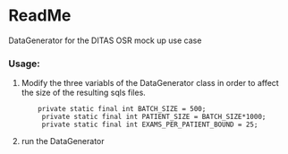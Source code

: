 # ReadMe

DataGenerator for the DITAS OSR mock up use case

### Usage:
1. Modify the three variabls of the DataGenerator class in order to affect the size of the resulting sqls files.
    ```   
        private static final int BATCH_SIZE = 500;
         private static final int PATIENT_SIZE = BATCH_SIZE*1000;
         private static final int EXAMS_PER_PATIENT_BOUND = 25;
    ```
    
2.  run the DataGenerator 